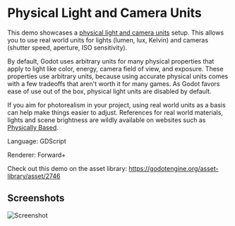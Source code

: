 # Physical Light and Camera Units

This demo showcases a
[physical light and camera units](https://docs.godotengine.org/en/latest/tutorials/3d/physical_light_and_camera_units.html)
setup. This allows you to use real world units for lights (lumen, lux, Kelvin)
and cameras (shutter speed, aperture, ISO sensitivity).

By default, Godot uses arbitrary units for many physical properties that apply
to light like color, energy, camera field of view, and exposure. These
properties use arbitrary units, because using accurate physical units comes with
a few tradeoffs that aren't worth it for many games. As Godot favors ease of use
out of the box, physical light units are disabled by default.

If you aim for photorealism in your project, using real world units as a basis
can help make things easier to adjust. References for real world materials,
lights and scene brightness are wildly available on websites such as
[Physically Based](https://physicallybased.info/).

Language: GDScript

Renderer: Forward+

Check out this demo on the asset library: https://godotengine.org/asset-library/asset/2746

## Screenshots

![Screenshot](screenshots/physical_light_camera_units.webp)
